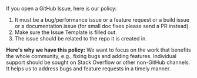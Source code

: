 If you open a GitHub Issue, here is our policy:

1.  It must be a bug/performance issue or a feature request or a build issue or
    a documentation issue (for small doc fixes please send a PR instead).
2.  Make sure the Issue Template is filled out.
3.  The issue should be related to the repo it is created in.

**Here's why we have this policy:** We want to focus on the work that benefits
the whole community, e.g., fixing bugs and adding features. Individual support
should be sought on Stack Overflow or other non-GitHub channels. It helps us to
address bugs and feature requests in a timely manner.